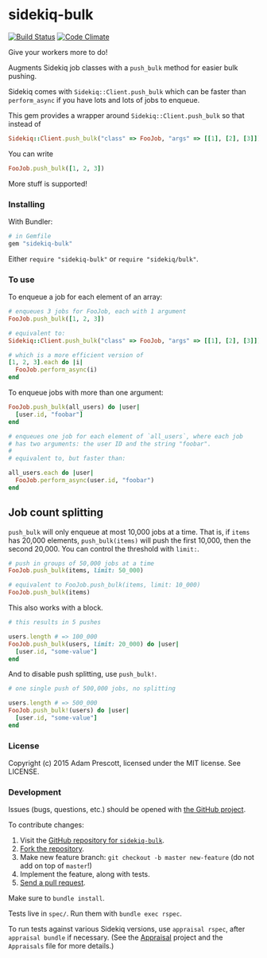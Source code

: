 # sidekiq-bulk

[![Build Status](https://travis-ci.org/aprescott/sidekiq-bulk.svg?branch=master)](https://travis-ci.org/aprescott/sidekiq-bulk) [![Code Climate](https://codeclimate.com/github/aprescott/sidekiq-bulk/badges/gpa.svg)](https://codeclimate.com/github/aprescott/sidekiq-bulk)

Give your workers more to do!

Augments Sidekiq job classes with a `push_bulk` method for easier bulk pushing.

Sidekiq comes with `Sidekiq::Client.push_bulk` which can be faster than `perform_async` if you have lots and lots of jobs to enqueue.

This gem provides a wrapper around `Sidekiq::Client.push_bulk` so that instead of

```ruby
Sidekiq::Client.push_bulk("class" => FooJob, "args" => [[1], [2], [3]])
```

You can write

```ruby
FooJob.push_bulk([1, 2, 3])
```

More stuff is supported!

### Installing

With Bundler:

```ruby
# in Gemfile
gem "sidekiq-bulk"
```

Either `require "sidekiq-bulk"` or `require "sidekiq/bulk"`.

### To use

To enqueue a job for each element of an array:

```ruby
# enqueues 3 jobs for FooJob, each with 1 argument
FooJob.push_bulk([1, 2, 3])

# equivalent to:
Sidekiq::Client.push_bulk("class" => FooJob, "args" => [[1], [2], [3]])

# which is a more efficient version of
[1, 2, 3].each do |i|
  FooJob.perform_async(i)
end
```

To enqueue jobs with more than one argument:

```ruby
FooJob.push_bulk(all_users) do |user|
  [user.id, "foobar"]
end

# enqueues one job for each element of `all_users`, where each job
# has two arguments: the user ID and the string "foobar".
#
# equivalent to, but faster than:

all_users.each do |user|
  FooJob.perform_async(user.id, "foobar")
end
```

## Job count splitting

`push_bulk` will only enqueue at most 10,000 jobs at a time. That is, if `items` has 20,000 elements, `push_bulk(items)` will push the first 10,000, then the second 20,000. You can control the threshold with `limit:`.

```ruby
# push in groups of 50,000 jobs at a time
FooJob.push_bulk(items, limit: 50_000)

# equivalent to FooJob.push_bulk(items, limit: 10_000)
FooJob.push_bulk(items)
```

This also works with a block.

```ruby
# this results in 5 pushes

users.length # => 100_000
FooJob.push_bulk(users, limit: 20_000) do |user|
  [user.id, "some-value"]
end
```

And to disable push splitting, use `push_bulk!`.

```ruby
# one single push of 500,000 jobs, no splitting

users.length # => 500_000
FooJob.push_bulk!(users) do |user|
  [user.id, "some-value"]
end
```

### License

Copyright (c) 2015 Adam Prescott, licensed under the MIT license. See LICENSE.

### Development

Issues (bugs, questions, etc.) should be opened with [the GitHub project](https://github.com/aprescott/sidekiq-bulk).

To contribute changes:

1. Visit the [GitHub repository for `sidekiq-bulk`](https://github.com/aprescott/sidekiq-bulk).
2. [Fork the repository](https://help.github.com/articles/fork-a-repo).
3. Make new feature branch: `git checkout -b master new-feature` (do not add on top of `master`!)
4. Implement the feature, along with tests.
5. [Send a pull request](https://help.github.com/articles/fork-a-repo).

Make sure to `bundle install`.

Tests live in `spec/`. Run them with `bundle exec rspec`.

To run tests against various Sidekiq versions, use `appraisal rspec`, after `appraisal bundle` if necessary. (See the [Appraisal](https://github.com/thoughtbot/appraisal) project and the `Appraisals` file for more details.)
